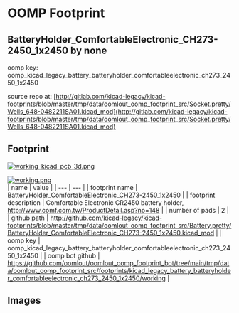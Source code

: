 # OOMP Footprint  
## BatteryHolder_ComfortableElectronic_CH273-2450_1x2450  by none  
  
oomp key: oomp_kicad_legacy_battery_batteryholder_comfortableelectronic_ch273_2450_1x2450  
  
source repo at: [http://gitlab.com/kicad-legacy/kicad-footprints/blob/master/tmp/data/oomlout_oomp_footprint_src/Socket.pretty/Wells_648-0482211SA01.kicad_mod](http://gitlab.com/kicad-legacy/kicad-footprints/blob/master/tmp/data/oomlout_oomp_footprint_src/Socket.pretty/Wells_648-0482211SA01.kicad_mod)  
## Footprint  
  
[![working_kicad_pcb_3d.png](working_kicad_pcb_3d_600.png)](working_kicad_pcb_3d.png)  
  
[![working.png](working_600.png)](working.png)  
| name | value | 
| --- | --- | 
| footprint name | BatteryHolder_ComfortableElectronic_CH273-2450_1x2450 | 
| footprint description | Comfortable Electronic CR2450 battery holder, http://www.comf.com.tw/ProductDetail.asp?no=148 | 
| number of pads | 2 | 
| github path | http://github.com/kicad-legacy/kicad-footprints/blob/master/tmp/data/oomlout_oomp_footprint_src/Battery.pretty/BatteryHolder_ComfortableElectronic_CH273-2450_1x2450.kicad_mod | 
| oomp key | oomp_kicad_legacy_battery_batteryholder_comfortableelectronic_ch273_2450_1x2450 | 
| oomp bot github | https://github.com/oomlout/oomlout_oomp_footprint_bot/tree/main/tmp/data/oomlout_oomp_footprint_src/footprints/kicad_legacy_battery_batteryholder_comfortableelectronic_ch273_2450_1x2450/working | 
## Images  
